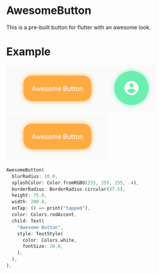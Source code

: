 # AwesomeButton
This is a pre-built button for flutter with an awesome look.

# Example
![Alt text](https://raw.githubusercontent.com/OrnomaS/AwesomeButton/master/example.png)![Alt text](https://raw.githubusercontent.com/OrnomaS/AwesomeButton/master/example1.png)![Alt text](https://raw.githubusercontent.com/OrnomaS/AwesomeButton/master/example2.png)
```dart
AwesomeButton(
  blurRadius: 10.0,
  splashColor: Color.fromRGBO(255, 255, 255, .4),
  borderRadius: BorderRadius.circular(37.5),
  height: 75.0,
  width: 200.0,
  onTap: () => print("tapped"),
  color: Colors.redAccent,
  child: Text(
    "Awesome Button",
    style: TextStyle(
      color: Colors.white,
      fontSize: 20.0,
    ),
  ),
),
```

